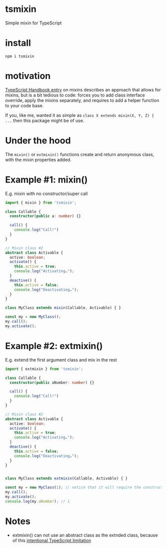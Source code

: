 # tsmixin
Simple mixin for TypeScript

# install
`npm i tsmixin`

# motivation
[TypeScript Handbook entry](https://www.typescriptlang.org/docs/handbook/mixins.html) on mixins describes an approach thal allows for mixins, but is a bit tedious to code: forces you to add class interface override, apply the mixins separately, and requires to add a helper function to your code base.

If you, like me, wanted it as simple as `class X extends mixin(X, Y, Z) { ...` then this package might be of use.

# Under the hood
The `mixin()` or `extmixin()` functions create and return anonymous class, with the mixin properties added.

# Example #1: mixin()
E.g. mixin with no constructor/super call
```typescript
import { mixin } from 'tsmixin';

class Callable {
  constructor(public a: number) {}

  call() {
    console.log("Call!")
  }
}

// Mixin class #2
abstract class Activable {
  active: boolean;
  activate() {
    this.active = true;
    console.log("Activating…");
  }
  deactive() {
    this.active = false;
    console.log("Deactivating…");
  }
}

class MyClass extends mixin(Callable, Activable) { }

const my = new MyClass();
my.call();
my.activate();

```

# Example #2: extmixin()
E.g. extend the first argument class and mix in the rest
```typescript
import { extmixin } from 'tsmixin';

class Callable {
  constructor(public aNumber: number) {}

  call() {
    console.log("Call!")
  }
}

// Mixin class #2
abstract class Activable {
  active: boolean;
  activate() {
    this.active = true;
    console.log("Activating…");
  }
  deactive() {
    this.active = false;
    console.log("Deactivating…");
  }
}


class MyClass extends extmixin(Callable, Activable) { }

const my = new MyClass(1); // notice that it will require the constructor arguments of Callable
my.call();
my.activate();
console.log(my.aNumber); // 1
```

# Notes
- extmixin() can not use an abstract class as the extnded class, because of this [intentional TypeScript limitation](https://github.com/microsoft/TypeScript/issues/31278#issuecomment-524106473)
